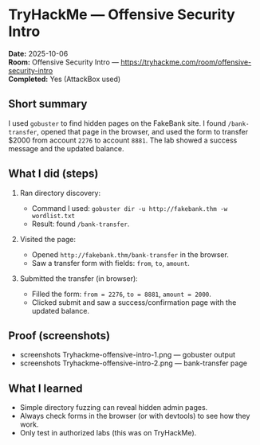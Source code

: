 # TryHackMe — Offensive Security Intro

**Date:** 2025-10-06  
**Room:** Offensive Security Intro — https://tryhackme.com/room/offensive-security-intro  
**Completed:** Yes (AttackBox used)

## Short summary
I used `gobuster` to find hidden pages on the FakeBank site. I found `/bank-transfer`, opened that page in the browser, and used the form to transfer $2000 from account `2276` to account `8881`. The lab showed a success message and the updated balance.

## What I did (steps)
1. Ran directory discovery:
   - Command I used: `gobuster dir -u http://fakebank.thm -w wordlist.txt`
   - Result: found `/bank-transfer`.

2. Visited the page:
   - Opened `http://fakebank.thm/bank-transfer` in the browser.
   - Saw a transfer form with fields: `from`, `to`, `amount`.

3. Submitted the transfer (in browser):
   - Filled the form: `from = 2276`, `to = 8881`, `amount = 2000`.
   - Clicked submit and saw a success/confirmation page with the updated balance.

## Proof (screenshots)
- screenshots Tryhackme-offensive-intro-1.png — gobuster output 
- screenshots Tryhackme-offensive-intro-2.png — bank-transfer page 

## What I learned
- Simple directory fuzzing can reveal hidden admin pages.
- Always check forms in the browser (or with devtools) to see how they work.
- Only test in authorized labs (this was on TryHackMe).
